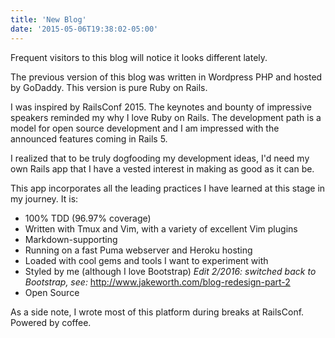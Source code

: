 ```yaml
---
title: 'New Blog'
date: '2015-05-06T19:38:02-05:00'
---
```


Frequent visitors to this blog will notice it looks different lately.

The previous version of this blog was written in Wordpress PHP and hosted by GoDaddy. This version is pure Ruby on Rails.

I was inspired by RailsConf 2015. The keynotes and bounty of impressive speakers reminded my why I love Ruby on Rails. The development path is a model for open source development and I am impressed with the announced features coming in Rails 5.

I realized that to be truly dogfooding my development ideas, I'd need my own Rails app that I have a vested interest in making as good as it can be.

This app incorporates all the leading practices I have learned at this stage in my journey. It is:

* 100% TDD (96.97% coverage)
* Written with Tmux and Vim, with a variety of excellent Vim plugins
* Markdown-supporting
* Running on a fast Puma webserver and Heroku hosting
* Loaded with cool gems and tools I want to experiment with
* Styled by me (although I love Bootstrap) *Edit 2/2016: switched back to Bootstrap, see:* http://www.jakeworth.com/blog-redesign-part-2
* Open Source

As a side note, I wrote most of this platform during breaks at RailsConf. Powered by coffee.
